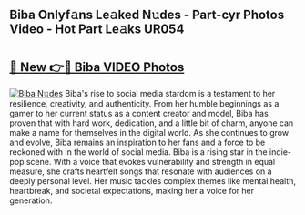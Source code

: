 ## Biba Onlyf𝚊ns Le𝚊ked N𝚞des - Part-cyr Photos Video - Hot Part Le𝚊ks UR054

# <h2><a href="http://ab1811.deff.icu/?id=Biba">🔗 New 👉🔴 Biba VIDEO Photos</a></h2>

[![Biba N𝚞des](https://i.imgur.com/rIISA9y.gif)](http://ab1811.deff.icu/?id=Biba)
Biba's rise to social media stardom is a testament to her resilience, creativity, and authenticity. From her humble beginnings as a gamer to her current status as a content creator and model, Biba has proven that with hard work, dedication, and a little bit of charm, anyone can make a name for themselves in the digital world. As she continues to grow and evolve, Biba remains an inspiration to her fans and a force to be reckoned with in the world of social media. Biba is a rising star in the indie-pop scene. With a voice that evokes vulnerability and strength in equal measure, she crafts heartfelt songs that resonate with audiences on a deeply personal level. Her music tackles complex themes like mental health, heartbreak, and societal expectations, making her a voice for her generation.
